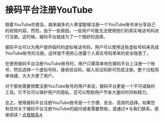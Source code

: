 # 接码平台注册YouTube

随着YouTube的普及，越来越多的人希望能够注册一个YouTube账号来分享自己的视频内容。然而，由于一些原因，一些用户可能无法使用他们的真实电话号码进行注册。这时候，接码平台就成为了一个很好的选择。

接码平台可以为用户提供临时的虚拟电话号码，用户可以使用这些虚拟号码来完成YouTube账号的注册。这样就不用担心泄露个人真实号码带来的安全隐患了。

在使用接码平台注册YouTube账号时，用户只需简单地在接码平台上注册一个账号，然后选择一个虚拟号码，接收验证码，输入验证码即可完成注册。整个过程简单快捷，大大方便了用户。

对于那些需要频繁注册YouTube账号的用户来说，接码平台更是一个不可或缺的工具。它不仅可以保护用户的隐私，还可以帮助用户节省大量的时间和精力。

总之，使用接码平台注册YouTube账号是一个方便、安全、高效的选择。如果您有任何关于接码平台注册YouTube的疑问或者需要帮助，请通过✈与我们联系，感谢阅读！[点我联系✈](https://box.G208.com)